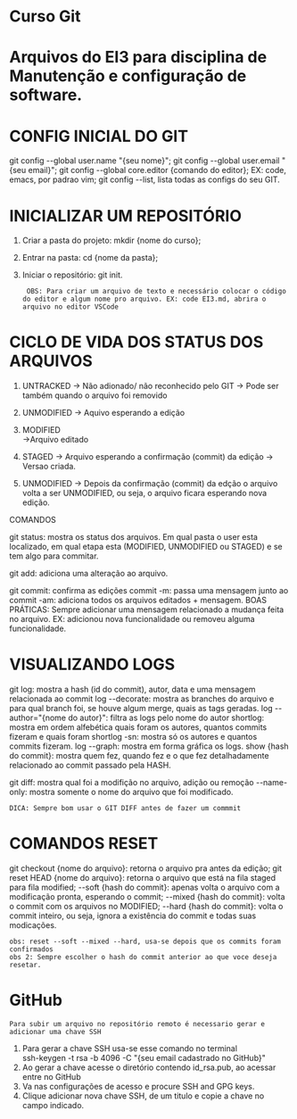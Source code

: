# Curso Git 

# Arquivos do EI3 para disciplina de Manutenção e configuração de software.

# CONFIG INICIAL DO GIT 

git config --global user.name "{seu nome}";
git config --global user.email "{seu email}";
git config --global core.editor {comando do editor}; EX: code, emacs, por padrao vim;
git config --list, lista todas as configs do seu GIT.

# INICIALIZAR UM REPOSITÓRIO

1. Criar a pasta do projeto: mkdir {nome do curso};
2. Entrar na pasta: cd {nome da pasta};
3. Iniciar o repositório: git init.

        OBS: Para criar um arquivo de texto e necessário colocar o código do editor e algum nome pro arquivo. EX: code EI3.md, abrira o arquivo no editor VSCode

# CICLO DE VIDA DOS STATUS DOS ARQUIVOS

1. UNTRACKED
-> Não adionado/ não reconhecido pelo GIT
-> Pode ser também quando o arquivo foi removido

2. UNMODIFIED 
-> Aquivo esperando a edição

3. MODIFIED  
->Arquivo editado

4. STAGED
-> Arquivo esperando a confirmação (commit) da edição
-> Versao criada. 

5. UNMODIFIED 
-> Depois da confirmação (commit) da edção o arquivo volta a ser UNMODIFIED, ou seja, o arquivo ficara esperando nova edição.

COMANDOS 

git status: mostra os status dos arquivos. Em qual pasta o user esta localizado, em qual etapa esta (MODIFIED, UNMODIFIED ou STAGED) e se tem algo para commitar.

git add: adiciona uma alteração ao arquivo.

git commit: confirma as edições 
    commit -m: passa uma mensagem junto ao commit 
           -am: adiciona todos os arquivos editados + mensagem.
    BOAS PRÁTICAS: Sempre adicionar uma mensagem relacionado a mudança feita no arquivo. EX: adicionou nova funcionalidade ou removeu alguma funcionalidade.


# VISUALIZANDO LOGS

git log: mostra a hash (id do commit), autor, data e uma mensagem relacionada ao commit
    log --decorate: mostra as branches do arquivo e para qual branch foi, se houve algum merge, quais as tags geradas.
    log --author="{nome do autor}": filtra as logs pelo nome do autor
    shortlog: mostra em ordem alfebética quais foram os autores, quantos commits fizeram e quais foram
    shortlog -sn: mostra só os autores e quantos commits fizeram.
    log --graph: mostra em forma gráfica os logs.
    show {hash do commit}: mostra quem fez, quando fez e o que fez detalhadamente relacionado ao commit passado pela HASH.

git diff: mostra qual foi a modifição no arquivo, adição ou remoção 
        --name-only: mostra somente o nome do arquivo que foi modificado.

    DICA: Sempre bom usar o GIT DIFF antes de fazer um commmit    

# COMANDOS RESET

git checkout {nome do arquivo}: retorna o arquivo pra antes da edição;
git reset HEAD {nome do arquivo}: retorna o arquivo que está na fila staged para fila modified;
        --soft {hash do commit}: apenas volta o arquivo com a modificação pronta, esperando o commit;
        --mixed {hash do commit}: volta o commit com os arquivos no MODIFIED;
        --hard {hash do commit}:  volta o commit inteiro, ou seja, ignora a existência do commit e todas suas modicações. 
 
    obs: reset --soft --mixed --hard, usa-se depois que os commits foram confirmados
    obs 2: Sempre escolher o hash do commit anterior ao que voce deseja resetar. 

# GitHub

    Para subir um arquivo no repositório remoto é necessario gerar e adicionar uma chave SSH 

1. Para gerar a chave SSH usa-se esse comando no terminal   
        ssh-keygen -t rsa -b 4096 -C "{seu email cadastrado no GitHub}"
2. Ao gerar a chave acesse o diretório contendo id_rsa.pub, ao acessar entre no GitHub
3. Va nas configurações de acesso e procure SSH and GPG keys.
4. Clique adicionar nova chave SSH, de um titulo e copie a chave no campo indicado.  
